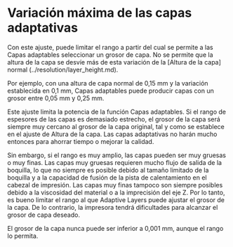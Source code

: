 Variación máxima de las capas adaptativas
====
Con este ajuste, puede limitar el rango a partir del cual se permite a las Capas adaptables seleccionar un grosor de capa. No se permite que la altura de la capa se desvíe más de esta variación de la [Altura de la capa] normal (../resolution/layer_height.md).

Por ejemplo, con una altura de capa normal de 0,15 mm y la variación establecida en 0,1 mm, Capas adaptables puede producir capas con un grosor entre 0,05 mm y 0,25 mm.

Este ajuste limita la potencia de la función Capas adaptables. Si el rango de espesores de las capas es demasiado estrecho, el grosor de la capa será siempre muy cercano al grosor de la capa original, tal y como se establece en el ajuste de Altura de la capa. Las capas adaptativas no harán mucho entonces para ahorrar tiempo o mejorar la calidad.

Sin embargo, si el rango es muy amplio, las capas pueden ser muy gruesas o muy finas. Las capas muy gruesas requieren mucho flujo de salida de la boquilla, lo que no siempre es posible debido al tamaño limitado de la boquilla y a la capacidad de fusión de la pista de calentamiento en el cabezal de impresión. Las capas muy finas tampoco son siempre posibles debido a la viscosidad del material o a la imprecisión del eje Z. Por lo tanto, es bueno limitar el rango al que Adaptive Layers puede ajustar el grosor de la capa. De lo contrario, la impresora tendrá dificultades para alcanzar el grosor de capa deseado.

El grosor de la capa nunca puede ser inferior a 0,001 mm, aunque el rango lo permita.